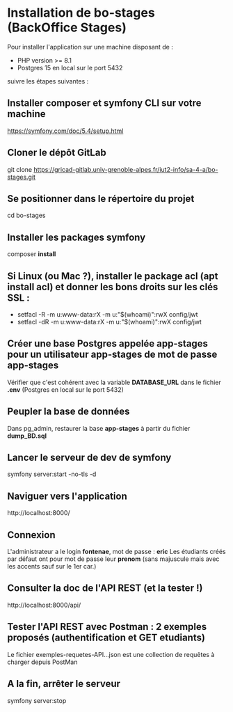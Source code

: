 # Installation de bo-stages (BackOffice Stages)

Pour installer l'application sur une machine disposant de :
- PHP version >= 8.1
- Postgres 15 en local sur le port 5432

suivre les étapes suivantes :

## Installer composer et symfony CLI sur votre machine
https://symfony.com/doc/5.4/setup.html

##  Cloner le dépôt GitLab
git clone https://gricad-gitlab.univ-grenoble-alpes.fr/iut2-info/sa-4-a/bo-stages.git

##  Se positionner dans le répertoire du projet
cd bo-stages

##  Installer les packages symfony
composer **install**

## Si Linux (ou Mac ?), installer le package acl (apt install acl) et donner les bons droits sur les clés SSL :
- setfacl -R -m u:www-data:rX -m u:"$(whoami)":rwX config/jwt
- setfacl -dR -m u:www-data:rX -m u:"$(whoami)":rwX config/jwt

##  Créer une base Postgres appelée app-stages pour un utilisateur app-stages de mot de passe app-stages
Vérifier que c'est cohérent avec la variable **DATABASE_URL** dans le fichier **.env** (Postgres en local sur le port 5432)

##  Peupler la base de données
Dans pg_admin, restaurer la base **app-stages** à partir du fichier **dump_BD.sql**

##  Lancer le serveur de dev de symfony
symfony server:start -no-tls -d

##  Naviguer vers l'application 
http://localhost:8000/

##  Connexion
L'administrateur a le login **fontenae**, mot de passe : **eric**
Les étudiants créés par défaut ont pour mot de passe leur **prenom** (sans majuscule mais avec les accents sauf sur le 1er car.)

##  Consulter la doc de l'API REST (et la tester !)
http://localhost:8000/api/

## Tester l'API REST avec Postman : 2 exemples proposés (authentification et GET etudiants)
Le fichier exemples-requetes-API...json est une collection de requêtes à charger depuis PostMan

##  A la fin, arrêter le serveur
symfony server:stop
